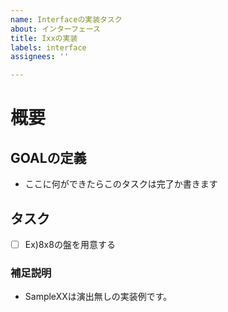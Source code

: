 ```yaml
---
name: Interfaceの実装タスク
about: インターフェース
title: Ixxの実装
labels: interface
assignees: ''

---
```


# 概要
## GOALの定義
- ここに何ができたらこのタスクは完了か書きます

## タスク
- [ ] Ex)8x8の盤を用意する

### 補足説明
- SampleXXは演出無しの実装例です。
